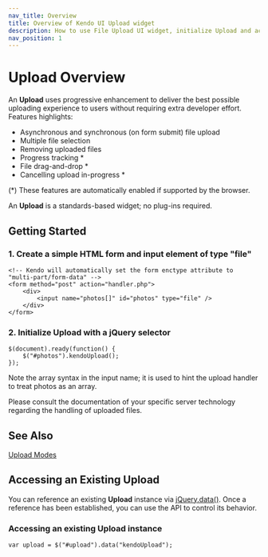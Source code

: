```yaml
---
nav_title: Overview
title: Overview of Kendo UI Upload widget
description: How to use File Upload UI widget, initialize Upload and access and existing Upload instance.
nav_position: 1
---
```


# Upload Overview

An **Upload** uses progressive enhancement to deliver the best possible uploading experience to
users without requiring extra developer effort. Features highlights:


*   Asynchronous and synchronous (on form submit) file upload
*   Multiple file selection
*   Removing uploaded files
*   Progress tracking *
*   File drag-and-drop *
*   Cancelling upload in-progress *


(*) These features are automatically enabled if supported by the browser.

An **Upload** is a standards-based widget; no plug-ins required.

## Getting Started

### 1\. Create a simple HTML form and input element of type "file"

    <!-- Kendo will automatically set the form enctype attribute to "multi-part/form-data" -->
    <form method="post" action="handler.php">
        <div>
            <input name="photos[]" id="photos" type="file" />
        </div>
    </form>

### 2\. Initialize Upload with a jQuery selector

    $(document).ready(function() {
        $("#photos").kendoUpload();
    });

Note the array syntax in the input name; it is used to hint the upload handler to treat photos as an array.

Please consult the documentation of your specific server technology regarding the handling of uploaded files.

## See Also

[Upload Modes](/getting-started/web/upload/modes)

## Accessing an Existing Upload

You can reference an existing **Upload** instance via
[jQuery.data()](http://api.jquery.com/jQuery.data/). Once a reference has been established, you can
use the API to control its behavior.

### Accessing an existing Upload instance

    var upload = $("#upload").data("kendoUpload");

